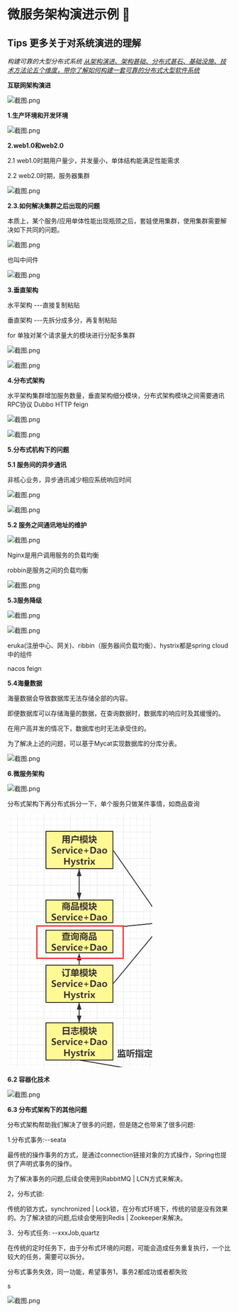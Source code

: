 # 微服务架构演进示例 :see_no_evil:

## Tips 更多关于对系统演进的理解
*构建可靠的大型分布式系统
 [从架构演进、架构甚础、分布式甚石、基础没施、技术方法论五个维度，带你了解如何构建一套可靠的分布式大型软件系统](https://icyfenix.cn/introduction/about-book.html)*


<a name="jxfn-1641521709530"></a><a name="3iwd-1641521710719"></a>**互联网架构演进**

![截图.png](assets/Aspose.Words.e12bb904-5d25-4bad-89a3-02c85268c1fe.001.png)


<a name="vyp5-1616512774539"></a><a name="wjsx-1616512723596"></a><a name="mwpq-1616512724605"></a><a name="cjnj-1641521710719"></a>**1.生产环境和开发环境**

![截图.png](assets/Aspose.Words.e12bb904-5d25-4bad-89a3-02c85268c1fe.002.png)

<a name="8dr4-1616911384470"></a><a name="kqyq-1616911293726"></a><a name="tocc-1641521710719"></a>**2.web1.0和web2.0**

<a name="ktwg-1616911607017"></a>2.1 web1.0时期用户量少，并发量小，单体结构能满足性能需求

<a name="hxbh-1616911647465"></a>2.2 web2.0时期，服务器集群

![截图.png](assets/Aspose.Words.e12bb904-5d25-4bad-89a3-02c85268c1fe.003.png)

<a name="j10o-1616911595909"></a><a name="0lz3-1641521710719"></a><a name="mxki-1641521710719"></a>**2.3.如何解决集群之后出现的问题**

<a name="otck-1616911976443"></a>本质上，某个服务/应用单体性能出现瓶颈之后，套娃使用集群，使用集群需要解决如下共同的问题。

![截图.png](assets/Aspose.Words.e12bb904-5d25-4bad-89a3-02c85268c1fe.004.png)

<a name="wbwa-1616912431057"></a><a name="fq9t-1616912431981"></a><a name="k3kw-1616912431986"></a>也叫中间件

![截图.png](assets/Aspose.Words.e12bb904-5d25-4bad-89a3-02c85268c1fe.005.png)

<a name="syuf-1616912407200"></a><a name="5plt-1641521710719"></a>**3.垂直架构**

<a name="y1pp-1616912779813"></a>水平架构  ---直接复制粘贴

<a name="fu4k-1616912794496"></a>垂直架构 ---先拆分成多分，再复制粘贴

<a name="sgvs-1616912824320"></a>for 单独对某个请求量大的模块进行分配多集群

![截图.png](assets/Aspose.Words.e12bb904-5d25-4bad-89a3-02c85268c1fe.006.png)

![截图.png](assets/Aspose.Words.e12bb904-5d25-4bad-89a3-02c85268c1fe.007.png)

<a name="k1ni-1616912950457"></a><a name="t8n6-1641521710719"></a><a name="f9ck-1616913122693"></a><a name="apmu-1641521710719"></a>**4.分布式架构**

<a name="vzxq-1616915926974"></a>水平架构集群增加服务数量，垂直架构细分模块，分布式架构模块之间需要通讯  RPC协议 Dubbo   HTTP feign

![截图.png](assets/Aspose.Words.e12bb904-5d25-4bad-89a3-02c85268c1fe.008.png)

![截图.png](assets/Aspose.Words.e12bb904-5d25-4bad-89a3-02c85268c1fe.009.png)

<a name="p34w-1616916121950"></a><a name="nrgh-1616915956403"></a><a name="82dq-1616916058474"></a><a name="oyy0-1641521710720"></a>**5.分布式机构下的问题**

<a name="sfjo-1641521710720"></a>**5.1 服务间的异步通讯**

<a name="yzla-1616916385684"></a>非核心业务，异步通讯减少相应系统响应时间

![截图.png](assets/Aspose.Words.e12bb904-5d25-4bad-89a3-02c85268c1fe.010.png)

![截图.png](assets/Aspose.Words.e12bb904-5d25-4bad-89a3-02c85268c1fe.011.png)

<a name="wbnn-1616916434486"></a><a name="rdmn-1641521710720"></a><a name="ekav-1616916462988"></a><a name="xarg-1641521710720"></a>**5.2 服务之间通讯地址的维护**

![截图.png](assets/Aspose.Words.e12bb904-5d25-4bad-89a3-02c85268c1fe.012.png)

<a name="dcjq-1616916830351"></a><a name="liml-1616916586126"></a>Nginx是用户调用服务的负载均衡

<a name="en4n-1616916916965"></a>robbin是服务之间的负载均衡

![截图.png](assets/Aspose.Words.e12bb904-5d25-4bad-89a3-02c85268c1fe.013.png)

<a name="wfrl-1641521710720"></a><a name="felz-1616916859193"></a><a name="yary-1616916835140"></a><a name="1ux3-1641521710720"></a>**5.3服务降级**

![截图.png](assets/Aspose.Words.e12bb904-5d25-4bad-89a3-02c85268c1fe.014.png)

![截图.png](assets/Aspose.Words.e12bb904-5d25-4bad-89a3-02c85268c1fe.015.png)


<a name="m7nc-1616917179893"></a><a name="gxfv-1616916969832"></a><a name="vijk-1616917140741"></a><a name="6nt1-1616917138684"></a><a name="qaq8-1641521710720"></a><a name="zpcw-1616917220564"></a>eruka(注册中心、网关)、ribbin（服务器间负载均衡）、hystrix都是spring cloud中的组件

<a name="zcut-1617562156333"></a>nacos                          feign

<a name="3bdk-1641521710720"></a>**5.4海量数据**

<a name="wnlj-1617562330022"></a>海量数据会导致数据库无法存储全部的内容。

<a name="0b7b-1617562532597"></a>即便数据库可以存储海量的数据，在查询数据时，数据库的响应时及其缓慢的。

<a name="1bnv-1617562569101"></a>在用户高并发的情况下，数据库也时无法承受住的。

<a name="oymp-1617562330442"></a>为了解决上述的问题，可以基于Mycat实现数据库的分库分表。


![截图.png](assets/Aspose.Words.e12bb904-5d25-4bad-89a3-02c85268c1fe.016.png)

<a name="j1ov-1617562573393"></a><a name="fgr2-1641521710720"></a><a name="hyno-1616917681714"></a><a name="tpmv-1641521710720"></a>**6.微服务架构**

![截图.png](assets/Aspose.Words.e12bb904-5d25-4bad-89a3-02c85268c1fe.017.png)

<a name="4cpg-1616917891117"></a><a name="kqot-1616917947341"></a><a name="s5nn-1616917887223"></a>分布式架构下再分布式拆分一下，单个服务只做某件事情，如商品查询

![截图.png](assets/Aspose.Words.e12bb904-5d25-4bad-89a3-02c85268c1fe.018.png)

<a name="6nfk-1616917888162"></a><a name="ze9s-1616917888166"></a><a name="un4x-1641521710720"></a>**6.2 容器化技术**

![截图.png](assets/Aspose.Words.e12bb904-5d25-4bad-89a3-02c85268c1fe.019.png)


<a name="rog3-1616918093460"></a><a name="mzah-1616918006915"></a><a name="7oqt-1616918007066"></a><a name="yoyb-1641521710720"></a>**6.3 分布式架构下的其他问题**

<a name="jcda-1617562597895"></a><a name="4qlj-1617562598026"></a>分布式架构帮助我们解决了很多的问题，但是随之也带来了很多问题:

<a name="f5q6-1617562648274"></a>1.分布式事务:--seata

<a name="nwxa-1617562606465"></a>最传统的操作事务的方式，是通过connection链接对象的方式操作，Spring也提供了声明式事务的操作。

<a name="evio-1617562613890"></a>为了解决事务的问题,后续会使用到RabbitMQ | LCN方式来解决。

<a name="qur8-1617562644609"></a>2，分布式锁:

<a name="npi7-1617562624858"></a>传统的锁方式，synchronized | Lock锁，在分布式环境下，传统的锁是没有效果的。为了解决锁的问题,后续会使用到Redis | Zookeeper来解决。

<a name="8auo-1617562640602"></a>3．分布式任务: --xxxJob,quartz

<a name="llgl-1617562632978"></a>在传统的定时任务下，由于分布式环境的问题，可能会造成任务重复执行，一个比较大的任务，需要可以拆分。

<a name="svlc-1617562661496"></a><a name="0btv-1616918301175"></a>分布式事务失效，同一功能，希望事务1，事务2都成功或者都失败

<a name="lwxy-1616918303074"></a>s

![截图.png](assets/Aspose.Words.e12bb904-5d25-4bad-89a3-02c85268c1fe.020.png)

